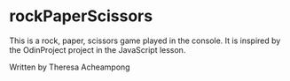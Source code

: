 # rockPaperScissors
This is a rock, paper, scissors game played in the console. It is inspired
by the OdinProject project in the JavaScript lesson.

Written by Theresa Acheampong
